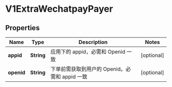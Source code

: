
# V1ExtraWechatpayPayer

## Properties
Name | Type | Description | Notes
------------ | ------------- | ------------- | -------------
**appid** | **String** | 应用下的 appid，必需和 Openid 一致 |  [optional]
**openid** | **String** | 下单前需获取到用户的 Openid。必需和 appid 一致 |  [optional]



